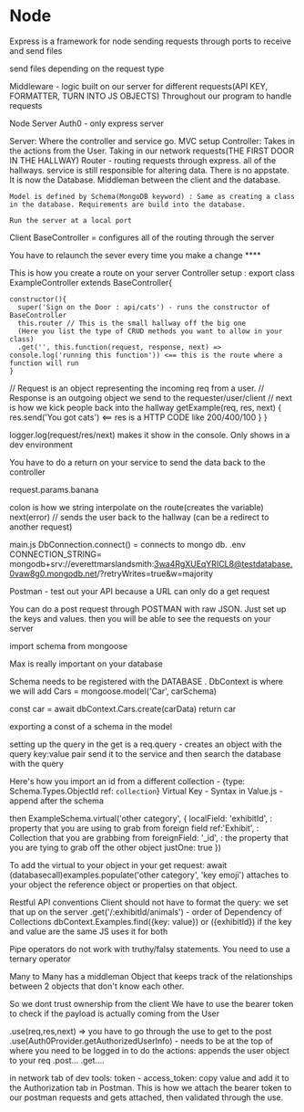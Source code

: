 # Node

Express is a framework for node
sending requests through ports to receive and send files

send files depending on the request type

Middleware - logic built on our server for different requests(API KEY, FORMATTER, TURN INTO JS OBJECTS)
  Throughout our program to handle requests

Node Server Auth0 - only express server


Server:
  Where the controller and service go. MVC setup
  Controller: Takes in the actions from the User. Taking in our network requests(THE FIRST DOOR IN THE HALLWAY)
    Router - routing requests through express. all of the hallways.
    service is still responsible for altering data. There is no appstate. It is now the Database. 
    Middleman between the client and the database.

    Model is defined by Schema(MongoDB keyword) : Same as creating a class in the database. Requirements are build into the database.

    Run the server at a local port

Client 
BaseController = configures all of the routing through the server

You have to relaunch the sever every time you make a change ****



This is how you create a route on your server
Controller setup : export class ExampleController extends BaseController{
    
    constructor(){
      super('Sign on the Door : api/cats') - runs the constructor of BaseController
      this.router // This is the small hallway off the big one
      (Here you list the type of CRUD methods you want to allow in your class)
      .get('', this.function(request, response, next) => console.log('running this function')) <== this is the route where a function will run
    }

// Request is an object representing the incoming req from a user.
// Response is an outgoing object we send to the requester/user/client
// next is how we kick people back into the hallway
    getExample(req, res, next) {
      res.send('You got cats') <== res is a HTTP CODE like 200/400/100
    }
}

logger.log(request/res/next) makes it show in the console. Only shows in a dev environment

You have to do a return on your service to send the data back to the controller

request.params.banana

colon is how we string interpolate on the route(creates the variable)
next(error) // sends the user back to the hallway (can be a redirect to another request)

main.js DbConnection.connect() = connects to mongo db. 
.env CONNECTION_STRING= mongodb+srv://everettmarslandsmith:3wa4RgXUEqYRICL8@testdatabase.0vaw8g0.mongodb.net/?retryWrites=true&w=majority

Postman - test out your API because a URL can only do a get request

You can do a post request through POSTMAN with raw JSON. Just set up the keys and values. then you will be able to see the requests on your server

import schema from mongoose

Max is really important on your database

Schema needs to be registered with the DATABASE . DbContext is where we will add 
  Cars = mongoose.model('Car', carSchema)

  const car = await dbContext.Cars.create(carData)
  return car

exporting a const of a schema in the model

setting up the query in the get is a req.query - creates an object with the query key:value pair
send it to the service and then search the database with the query

Here's how you import an id from a different collection - {type: Schema.Types.ObjectId ref: `collection`}
Virtual Key - Syntax  in Value.js - append after the schema

then ExampleSchema.virtual('other category', {
  localField: 'exhibitId', : property that you are using to grab from foreign field
  ref:'Exhibit', : Collection that you are grabbing from
  foreignField: '_id', : the property that you are tying to grab off the other object
  justOne: true
})

To add the virtual to your object in your get request: await (databasecall)examples.populate('other category', 'key emoji')
  attaches to your object the reference object or properties on that object.
  
Restful API conventions
Client should not have to format the query: we set that up on the server
.get('/:exhibitId/animals') - order of Dependency of Collections
dbContext.Examples.find({key: value}) or ({exhibitId}) if the key and value are the same JS uses it for both

Pipe operators do not work with truthy/falsy statements. You need to use a ternary operator

Many to Many has a middleman Object that keeps track of the relationships between 2 objects that don't know each other.

So we dont trust ownership from the client
We have to use the bearer token to check if the payload is actually coming from the User

.use(req,res,next) => you have to go through the use to get to the post
.use(Auth0Provider.getAuthorizedUserInfo) - needs to be at the top of where you need to be logged in to do the actions: appends the user object to your req
.post...
.get....

in network tab of dev tools: token - access_token: copy value and add it to the Authorization tab in Postman. This is how we attach the bearer token to our postman requests and gets attached, then validated through the use.